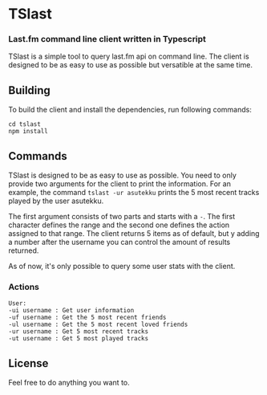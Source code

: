 # TSlast

### Last.fm command line client written in Typescript
TSlast is a simple tool to query last.fm api on command line. The client is designed to be as easy to use as possible but versatible at the same time.

## Building
To build the client and install the dependencies, run following commands:

```
cd tslast
npm install
```

## Commands
TSlast is designed to be as easy to use as possible. You need to only provide two arguments for the client to print the information. For an example, the command `tslast -ur asutekku` prints the 5 most recent tracks played by the user asutekku.

The first argument consists of two parts and starts with a `-`. The first character defines the range and the second one defines the action assigned to that range. The client returns 5 items as of default, but y adding a number after the username you can control the amount of results returned. 

As of now, it's only possible to query some user stats with the client.

### Actions
```
User:
-ui username : Get user information
-uf username : Get the 5 most recent friends
-ul username : Get the 5 most recent loved friends
-ur username : Get 5 most recent tracks
-ut username : Get 5 most played tracks
```

## License
Feel free to do anything you want to.
